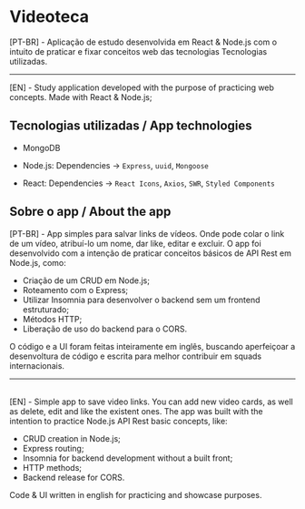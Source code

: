 # Videoteca


[PT-BR] - Aplicação de estudo desenvolvida em React & Node.js com o intuito de praticar e fixar conceitos web das tecnologias
Tecnologias utilizadas.

---

[EN] - Study application developed with the purpose of practicing web concepts. Made with React & Node.js; 








## Tecnologias utilizadas / App technologies

- MongoDB
- Node.js: Dependencies -> `Express`, `uuid`, `Mongoose`

- React: Dependencies -> `React Icons`, `Axios`, `SWR`, `Styled Components`



## Sobre o app / About the app

[PT-BR] - App simples para salvar links de vídeos. Onde pode colar o link de um vídeo, atribuí-lo um nome, dar like, editar e excluir. O app foi desenvolvido com a intenção de praticar conceitos básicos de API Rest em Node.js, como:

- Criação de um CRUD em Node.js;
- Roteamento com o Express;
- Utilizar Insomnia para desenvolver o backend sem um frontend estruturado;
- Métodos HTTP;
- Liberação de uso do backend para o CORS.

O código e a UI foram feitas inteiramente em inglês, buscando aperfeiçoar a desenvoltura de código e escrita para melhor contribuir em squads internacionais.


---
\
[EN] - Simple app to save video links. You can add new video cards, as well as delete, edit and like the existent ones. The app was built with the intention to practice Node.js API Rest basic concepts, like:

- CRUD creation in Node.js;
- Express routing;
- Insomnia for backend development without a built front;
- HTTP methods;
- Backend release for CORS.

Code & UI written in english for practicing and showcase purposes.

